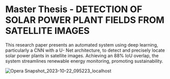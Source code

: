 # Master Thesis - DETECTION OF SOLAR POWER PLANT FIELDS FROM SATELLITE IMAGES

This research paper presents an automated
system using deep learning, particularly a CNN with a U-
Net architecture, to detect and precisely locate solar
power plants in satellite images. Achieving an 88% IoU
overlap, the system streamlines renewable energy
monitoring, promoting sustainability.

![Opera Snapshot_2023-10-22_095223_localhost](https://github.com/FJakovljevic/master_solar_powerplant_detection/assets/26774705/14776b52-acb6-4696-a7e1-8e7fae047fa5)
